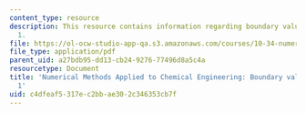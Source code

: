 ```yaml
---
content_type: resource
description: This resource contains information regarding boundary value problems
  1.
file: https://ol-ocw-studio-app-qa.s3.amazonaws.com/courses/10-34-numerical-methods-applied-to-chemical-engineering-fall-2015/c4dfeaf5317ec2bbae302c346353cb7f_MIT10_34F15_Lec19.pdf
file_type: application/pdf
parent_uid: a27bdb95-dd13-cb24-9276-77496d8a5c4a
resourcetype: Document
title: 'Numerical Methods Applied to Chemical Engineering: Boundary value problems
  1'
uid: c4dfeaf5-317e-c2bb-ae30-2c346353cb7f
---
```

